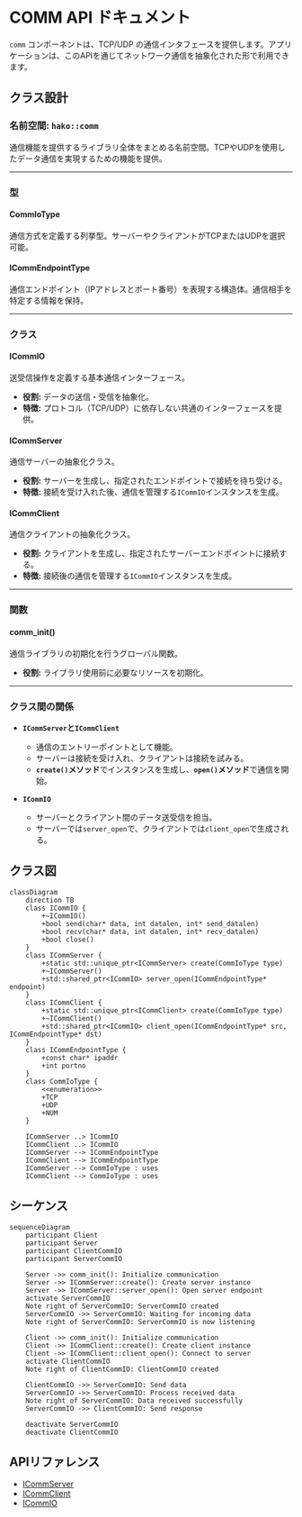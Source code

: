# COMM API ドキュメント

`comm` コンポーネントは、TCP/UDP の通信インタフェースを提供します。アプリケーションは、このAPIを通じてネットワーク通信を抽象化された形で利用できます。

## クラス設計

### 名前空間: `hako::comm`
通信機能を提供するライブラリ全体をまとめる名前空間。TCPやUDPを使用したデータ通信を実現するための機能を提供。

---

### 型

#### **CommIoType**
通信方式を定義する列挙型。サーバーやクライアントがTCPまたはUDPを選択可能。

#### **ICommEndpointType**
通信エンドポイント（IPアドレスとポート番号）を表現する構造体。通信相手を特定する情報を保持。

---

### クラス

#### **ICommIO**
送受信操作を定義する基本通信インターフェース。
- **役割:** データの送信・受信を抽象化。
- **特徴:** プロトコル（TCP/UDP）に依存しない共通のインターフェースを提供。

#### **ICommServer**
通信サーバーの抽象化クラス。
- **役割:** サーバーを生成し、指定されたエンドポイントで接続を待ち受ける。
- **特徴:** 接続を受け入れた後、通信を管理する`ICommIO`インスタンスを生成。

#### **ICommClient**
通信クライアントの抽象化クラス。
- **役割:** クライアントを生成し、指定されたサーバーエンドポイントに接続する。
- **特徴:** 接続後の通信を管理する`ICommIO`インスタンスを生成。

---

### 関数

#### **comm_init()**
通信ライブラリの初期化を行うグローバル関数。
- **役割:** ライブラリ使用前に必要なリソースを初期化。

---

### クラス間の関係

- **`ICommServer`と`ICommClient`**
  - 通信のエントリーポイントとして機能。
  - サーバーは接続を受け入れ、クライアントは接続を試みる。
  - **`create()`メソッド**でインスタンスを生成し、**`open()`メソッド**で通信を開始。

- **`ICommIO`**
  - サーバーとクライアント間のデータ送受信を担当。
  - サーバーでは`server_open`で、クライアントでは`client_open`で生成される。

## クラス図

```mermaid
classDiagram
    direction TB
    class ICommIO {
        +~ICommIO()
        +bool send(char* data, int datalen, int* send_datalen)
        +bool recv(char* data, int datalen, int* recv_datalen)
        +bool close()
    }
    class ICommServer {
        +static std::unique_ptr<ICommServer> create(CommIoType type)
        +~ICommServer()
        +std::shared_ptr<ICommIO> server_open(ICommEndpointType* endpoint)
    }
    class ICommClient {
        +static std::unique_ptr<ICommClient> create(CommIoType type)
        +~ICommClient()
        +std::shared_ptr<ICommIO> client_open(ICommEndpointType* src, ICommEndpointType* dst)
    }
    class ICommEndpointType {
        +const char* ipaddr
        +int portno
    }
    class CommIoType {
        <<enumeration>>
        +TCP
        +UDP
        +NUM
    }

    ICommServer ..> ICommIO
    ICommClient ..> ICommIO
    ICommServer --> ICommEndpointType
    ICommClient --> ICommEndpointType
    ICommServer --> CommIoType : uses
    ICommClient --> CommIoType : uses
```

## シーケンス

```mermaid
sequenceDiagram
    participant Client
    participant Server
    participant ClientCommIO
    participant ServerCommIO

    Server ->> comm_init(): Initialize communication
    Server ->> ICommServer::create(): Create server instance
    Server ->> ICommServer::server_open(): Open server endpoint
    activate ServerCommIO
    Note right of ServerCommIO: ServerCommIO created
    ServerCommIO ->> ServerCommIO: Waiting for incoming data
    Note right of ServerCommIO: ServerCommIO is now listening

    Client ->> comm_init(): Initialize communication
    Client ->> ICommClient::create(): Create client instance
    Client ->> ICommClient::client_open(): Connect to server
    activate ClientCommIO
    Note right of ClientCommIO: ClientCommIO created

    ClientCommIO ->> ServerCommIO: Send data
    ServerCommIO ->> ServerCommIO: Process received data
    Note right of ServerCommIO: Data received successfully
    ServerCommIO ->> ClientCommIO: Send response

    deactivate ServerCommIO
    deactivate ClientCommIO
```


## APIリファレンス

- [ICommServer](server/api_comm_server.md)
- [ICommClient](client/api_comm_client.md)
- [ICommIO](io/api_comm_io.md)
